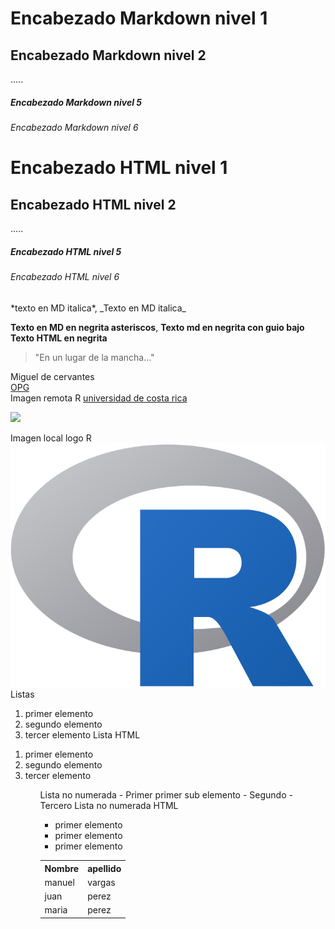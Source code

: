 # Encabezado Markdown nivel 1 
## Encabezado Markdown nivel 2
.....
##### Encabezado Markdown nivel 5
###### Encabezado Markdown nivel 6


<h1>Encabezado HTML nivel 1</h1>
<h2>Encabezado HTML nivel 2</h2>
.....
<h5>Encabezado HTML nivel 5</h5>
<h6>Encabezado HTML nivel 6</h6>
*texto en MD italica*, _Texto en MD italica_  

**Texto en MD en negrita asteriscos**, __Texto md en negrita con guio bajo__  
<strong>Texto HTML en negrita</strong>  
>"En un lugar de la mancha..."


Miguel de cervantes
\
[OPG](https://www.ogc.org/)
\
Imagen remota R
[universidad de costa rica](https://www.ucr.ac.cr/)

![](https://upload.wikimedia.org/wikipedia/commons/thumb/1/1b/R_logo.svg/724px-R_logo.svg.png)


Imagen local logo R  
![](im.png)
Listas 
1. primer elemento 
2. segundo elemento 
3. tercer elemento
Lista HTML
<ol>
  <li>primer elemento</li>
  <li>segundo elemento</li>
  <li>tercer elemento</li>
 <ol>
Lista no numerada 
   - Primer
       primer sub elemento
   - Segundo
   - Tercero
Lista no numerada HTML
<ul>
  <li> primer elemento</li>
  <li> primer elemento</li>
  <li> primer elemento</li>
</ul>
<Table>
  <tr><th>Nombre</th><th>apellido</th></tr>
   <tr><td>manuel</td><td>vargas</td></tr>
  <tr><td>juan</td><td>perez</td></tr>
  <tr><td>maria</td><td>perez</td></tr>
</Table>
  
